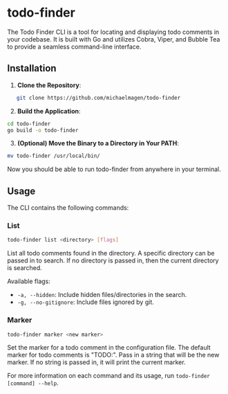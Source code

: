 # todo-finder

The Todo Finder CLI is a tool for locating and displaying todo comments in your codebase. It is built with Go and utilizes Cobra, Viper, and Bubble Tea to provide a seamless command-line interface.

## Installation

1. **Clone the Repository**:

```bash
   git clone https://github.com/michaelmagen/todo-finder
```

2. **Build the Application**:

```bash
cd todo-finder
go build -o todo-finder
```

3. **(Optional) Move the Binary to a Directory in Your PATH**:

```bash
mv todo-finder /usr/local/bin/
```

Now you should be able to run todo-finder from anywhere in your terminal.

## Usage

The CLI contains the following commands:

### List

```bash
todo-finder list <directory> [flags]
```

List all todo comments found in the directory. A specific directory can be passed in to search. If no directory is passed in, then the current directory is searched.

Available flags:

- `-a, --hidden`: Include hidden files/directories in the search.
- `-g, --no-gitignore`: Include files ignored by git.

### Marker

```bash
todo-finder marker <new marker>
```

Set the marker for a todo comment in the configuration file. The default marker for todo comments is "TODO:". Pass in a string that will be the new marker. If no string is passed in, it will print the current marker.

For more information on each command and its usage, run `todo-finder [command] --help`.
